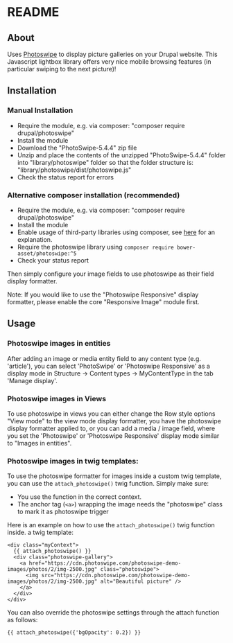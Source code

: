 
# README

## About

Uses [Photoswipe](https://photoswipe.com/) to display picture galleries on your
Drupal website. This Javascript lightbox library offers very nice mobile
browsing features (in particular swiping to the next picture)!


## Installation

### Manual Installation

- Require the module, e.g. via composer: "composer require drupal/photoswipe"
- Install the module
- Download the "PhotoSwipe-5.4.4" zip file
- Unzip and place the contents of the unzipped "PhotoSwipe-5.4.4" folder
into "library/photoswipe" folder so that the folder structure is:
"library/photoswipe/dist/photoswipe.js"
- Check the status report for errors

### Alternative composer installation (recommended)

- Require the module, e.g. via composer: "composer require drupal/photoswipe"
- Install the module
- Enable usage of third-party libraries using composer, see
[here](https://www.drupal.org/docs/develop/using-composer/manage-dependencies#third-party-libraries) for an explanation.
- Require the photoswipe library using
`composer require bower-asset/photoswipe:^5`
- Check your status report

Then simply configure your image fields to use photoswipe as their field display
formatter.

Note: If you would like to use the "Photoswipe Responsive" display formatter,
please enable the core "Responsive Image" module first.


## Usage

### Photoswipe images in entities
After adding an image or media entity field to any content type
(e.g. 'article'), you can select 'PhotoSwipe' or 'Photoswipe Responsive' as a
display mode in Structure -> Content types -> MyContentType in the tab
'Manage display'.

### Photoswipe images in Views
To use photoswipe in views you can either change the Row style options "View
mode" to the view mode display formatter, you have the photoswipe display
formatter applied to, or you can add a media / image field, where you set the
'Photoswipe' or 'Photoswipe Responsive' display mode similar to
"Images in entities".

### Photoswipe images in twig templates:
To use the photoswipe formatter for images inside a custom twig template, you
can use the `attach_photoswipe()` twig function.
Simply make sure:
- You use the function in the correct context.
- The anchor tag (`<a>`) wrapping the image needs the "photoswipe" class to mark it as photoswipe trigger

Here is an example on how to use the `attach_photoswipe()` twig function inside.
a twig template:
~~~
<div class="myContext">
  {{ attach_photoswipe() }}
  <div class="photoswipe-gallery">
    <a href="https://cdn.photoswipe.com/photoswipe-demo-images/photos/2/img-2500.jpg" class="photoswipe">
      <img src="https://cdn.photoswipe.com/photoswipe-demo-images/photos/2/img-2500.jpg" alt="Beautiful picture" />
    </a>
  </div>
</div>
~~~
You can also override the photoswipe settings through the attach function as
follows:
~~~
{{ attach_photoswipe({'bgOpacity': 0.2}) }}
~~~

